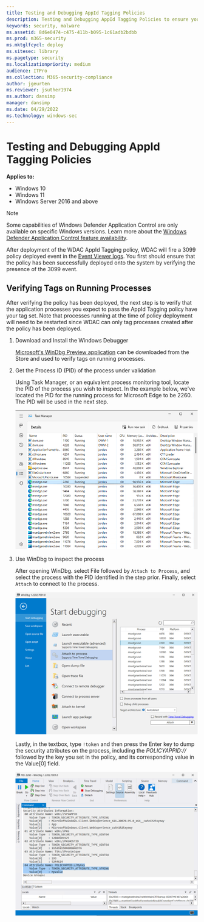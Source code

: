 ```yaml
---
title: Testing and Debugging AppId Tagging Policies
description: Testing and Debugging AppId Tagging Policies to ensure your policies are deployed successfully.
keywords: security, malware
ms.assetid: 8d6e0474-c475-411b-b095-1c61adb2bdbb
ms.prod: m365-security
ms.mktglfcycl: deploy
ms.sitesec: library
ms.pagetype: security
ms.localizationpriority: medium
audience: ITPro
ms.collection: M365-security-compliance
author: jgeurten
ms.reviewer: jsuther1974
ms.author: dansimp
manager: dansimp
ms.date: 04/29/2022
ms.technology: windows-sec
---
```


# Testing and Debugging AppId Tagging Policies

**Applies to:**

- Windows 10
- Windows 11
- Windows Server 2016 and above

> [!NOTE]
> Some capabilities of Windows Defender Application Control are only available on specific Windows versions. Learn more about the [Windows Defender Application Control feature availability](../feature-availability.md).

After deployment of the WDAC AppId Tagging policy, WDAC will fire a 3099 policy deployed event in the [Event Viewer logs](../event-id-explanations.md). You first should ensure that the policy has been successfully deployed onto the system by verifying the presence of the 3099 event. 

## Verifying Tags on Running Processes

After verifying the policy has been deployed, the next step is to verify that the application processes you expect to pass the AppId Tagging policy have your tag set. Note that processes running at the time of policy deployment will need to be restarted since WDAC can only tag processes created after the policy has been deployed. 

1. Download and Install the Windows Debugger 

	[Microsoft's WinDbg Preview application](https://www.microsoft.com/store/productId/9PGJGD53TN86) can be downloaded from the Store and used to verify tags on running processes. 

2. Get the Process ID (PID) of the process under validation

	Using Task Manager, or an equivalent process monitoring tool, locate the PID of the process you wish to inspect. In the example below, we've located the PID for the running process for Microsoft Edge to be 2260. The PID will be used in the next step. 

	![Using Task Manager to locate the process ID - PID.](../images/appid-pid-task-mgr.png)

3. Use WinDbg to inspect the process

	After opening WinDbg. select File followed by `Attach to Process`, and select the process with the PID identified in the step prior. Finally, select `Attach` to connect to the process. 

	![Attach to the process using WinDbg.](../images/appid-pid-windbg.png)

	Lastly, in the textbox, type `!token` and then press the Enter key to dump the security attributes on the process, including the _POLICYAPPID://_ followed by the key you set in the policy, and its corresponding value in the Value[0] field.

	![Dump the security attributes on the process using WinDbg.](../images/appid-pid-windbg-token.png)